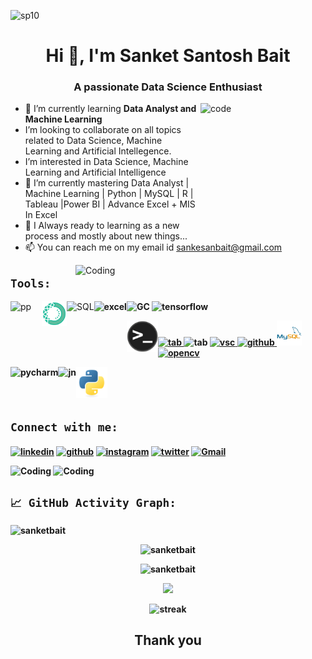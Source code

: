 ![sp10](https://user-images.githubusercontent.com/96230430/227464049-7251ab31-5413-4285-9bd9-f3a5f6e20b5d.jpg)

<h1 align="center">Hi 👋, I'm Sanket Santosh Bait</h1>
<h3 align="center">A passionate Data Science Enthusiast</h3>

<img align="right" alt="code" height="200" width="200" src = "https://user-images.githubusercontent.com/94888819/179503858-d2f6d197-7a3f-495b-888c-5a60679bed94.gif">

- 🌱 I’m currently learning **Data Analyst and Machine Learning**
-  I’m looking to collaborate on all topics related to  Data Science, Machine Learning and Artificial Intellegence.
-  I’m interested in Data Science, Machine Learning and Artificial Intelligence
- 🌱 I’m currently mastering Data Analyst | Machine Learning | Python | MySQL | R | Tableau |Power BI | Advance Excel + MIS In Excel
- 🌱 I Always ready to learning as a new process and mostly about new things...
- 📫 You can reach me on my email id sankesanbait@gmail.com

<img align="right" alt="Coding" width="400" src="https://cdn.dribbble.com/users/1162077/screenshots/3848914/programmer.gif">

## `Tools:`
<img align="left" src="https://user-images.githubusercontent.com/94888819/179538709-781ca826-4b36-42e7-aeda-ad6b07e719ea.png" alt="pp" width="50" height="50" /> </a>
<img align="left" alt="Anaconda" height="40" src="https://raw.githubusercontent.com/habc0d3r/images-repo/master/icons8-anaconda.svg" />
<img align="left" alt="SQL" height="40" src="https://raw.githubusercontent.com/habc0d3r/0th-project/master/icons8-sql-96.png" /> <b>
<img align="left" alt="excel" height="40" src="https://d3j0t7vrtr92dk.cloudfront.net/stembakuniversity/1616519913_png-clipart-microsoft-excel-computer-icons-microsoft-template-angle-removebg-preview.png" />
<img src="https://user-images.githubusercontent.com/94888819/179532814-fa9beb8f-0fd6-4160-8d47-650af59c58a1.png" alt="GC" width="40" height="40"/> </a> 
<img src="https://www.vectorlogo.zone/logos/tensorflow/tensorflow-icon.svg" alt="tensorflow" width="40" height="40"/> </a> <a href="https://unity.com/" target="_blank" rel="noreferrer"> </p> 
<img src="https://user-images.githubusercontent.com/94888819/179531328-610ccc8c-11cc-40cf-82dc-5902d473b7e1.png" alt="tab" width="40" height="40"/> </a> 
<img src="https://github.com/microsoft/PowerBI-Icons/blob/main/SVG/Power-BI.svg" alt="tab" width="40" height="40"/> </a>
<img align="left" alt="teminal" height="50" 
src="https://raw.githubusercontent.com/github/explore/80688e429a7d4ef2fca1e82350fe8e3517d3494d/topics/terminal/terminal.png" /> </a> <a
href="https://code.visualstudio.com" target="_blank" rel="noreferrer"> <img src="https://user-images.githubusercontent.com/94888819/179420219-9ce785fd-b1eb-4caa-aebd-086c088d05f2.png" alt="vsc" width="60" height="40"/> </a> <a 
href="https://github.com" target="_blank" rel="noreferrer"> <img src="https://raw.githubusercontent.com/habc0d3r/0th-project/master/icons8-github.svg" alt="github" width="50" height="50"/> </a> 
<a href="https://www.mysql.com/" target="_blank" rel="noreferrer"> <img src="https://raw.githubusercontent.com/devicons/devicon/master/icons/mysql/mysql-original-wordmark.svg" alt="mysql" width="40" height="40"/> </a> <a href="https://opencv.org/" target="_blank" rel="noreferrer"> <img src="https://www.vectorlogo.zone/logos/opencv/opencv-icon.svg" alt="opencv" width="40" height="40"/> </a> </p>
<img align="left" alt="pycharm" height="40" src="https://user-images.githubusercontent.com/94888819/179536543-d438fb65-8501-475d-9f8b-5bbc18bab86a.png" />
<img align="left" alt="jn" height="50" src="https://user-images.githubusercontent.com/94888819/179537708-2241ab23-8c86-40c6-8fa9-f3979be75ade.png" />  <a
href="https://www.python.org" target="_blank" rel="noreferrer"> <img src="https://raw.githubusercontent.com/devicons/devicon/master/icons/python/python-original.svg" alt="python" width="50" height="50"/> </a> </p>

## `Connect with me:`
<p align="left">
<a href="linkedin.com/in/sanket-bait-b0b186221" target="blank"><img align="center" src="https://img.icons8.com/color/344/linkedin-circled--v1.png" alt="linkedin" height="50" width="50" /></a>
<a href="https://github.com/sanketbait" target="blank"><img align="center" src="https://raw.githubusercontent.com/habc0d3r/0th-project/master/icons8-github.svg" alt="github" height="50" width="50" /></a>
<a href="https://instagram.com/sanket.bait.104" target="blank"><img align="center" src="https://raw.githubusercontent.com/rahuldkjain/github-profile-readme-generator/master/src/images/icons/Social/instagram.svg" alt="instagram" height="40" width="40" /></a>
<a href="https://twitter.com/DalvsHubot" target="blank"><img align="center" src="https://img.icons8.com/fluency/344/twitter.png" alt="twitter" height="40" width="40" /></a>
<a href="mailto:sanketsanbait@gmail.com" target="blank"><img align="center" src="https://raw.githubusercontent.com/BEPb/BEPb/master/assets/gmail.svg" alt="Gmail" height="45" width="45" /></a>
</p>

<img alt="Coding" height="300" width="500" src="https://user-images.githubusercontent.com/96230430/227491145-145898a7-c551-4595-9e50-2aa86a424d0c.gif">
<img alt="Coding" height="300" width="500" src="https://user-images.githubusercontent.com/96230430/227491033-f2d2040e-74df-4e10-b624-ef1eef15fc64.gif">

## `📈 GitHub Activity Graph:`
<p align="left"> <img src="https://komarev.com/ghpvc/?username=sanketbait&label=Profile%20views&color=0e75b6&style=flat" alt="sanketbait" /> </p>
<p align="center"> <img src="https://komarev.com/ghpvc/?username=sanketbait&label=Profile%20views&color=0e75b6&style=circle" alt="sanketbait" width="16%" /> </p>
<p align="center"> <img height="200em" src="https://github-readme-stats.vercel.app/api/top-langs/?username=sanketbait&theme=tokyonight&hide=css,tcl,html&hide_border=false&border_color=808080&bg_color=242424" alt="sanketbait" />
</p>
<p align='center'> <img width="50%" src="https://github-readme-stats.vercel.app/api?username=sanketbait&show_icons=true&theme=tokyonight"/> </p>
<p align='center'> <img src="http://github-readme-streak-stats.herokuapp.com?user=sanketbait&theme=neon-palenight" width="50%"  alt="streak"> </p>
<div align="center">

<h2> Thank you


